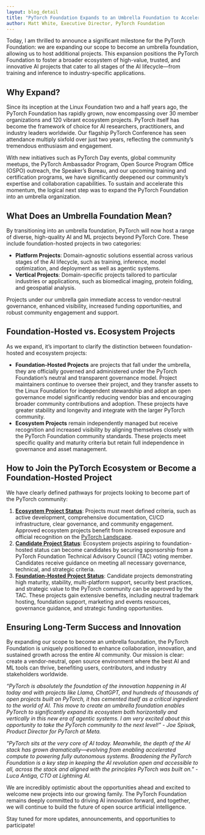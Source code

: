 ```yaml
---
layout: blog_detail
title: "PyTorch Foundation Expands to an Umbrella Foundation to Accelerate AI Innovation"
author: Matt White, Executive Director, PyTorch Foundation
---
```


Today, I am thrilled to announce a significant milestone for the PyTorch Foundation: we are expanding our scope to become an umbrella foundation, allowing us to host additional projects. This expansion positions the PyTorch Foundation to foster a broader ecosystem of high-value, trusted, and innovative AI projects that cater to all stages of the AI lifecycle—from training and inference to industry-specific applications.

## Why Expand?

Since its inception at the Linux Foundation two and a half years ago, the PyTorch Foundation has rapidly grown, now encompassing over 30 member organizations and 120 vibrant ecosystem projects. PyTorch itself has become the framework of choice for AI researchers, practitioners, and industry leaders worldwide. Our flagship PyTorch Conference has seen attendance multiply sixfold over just two years, reflecting the community’s tremendous enthusiasm and engagement.

With new initiatives such as PyTorch Day events, global community meetups, the PyTorch Ambassador Program, Open Source Program Office (OSPO) outreach, the Speaker’s Bureau, and our upcoming training and certification programs, we have significantly deepened our community’s expertise and collaboration capabilities. To sustain and accelerate this momentum, the logical next step was to expand the PyTorch Foundation into an umbrella organization.

## What Does an Umbrella Foundation Mean?

By transitioning into an umbrella foundation, PyTorch will now host a range of diverse, high-quality AI and ML projects beyond PyTorch Core. These include foundation-hosted projects in two categories:


* **Platform Projects**: Domain-agnostic solutions essential across various stages of the AI lifecycle, such as training, inference, model optimization, and deployment as well as agentic systems.
* **Vertical Projects**: Domain-specific projects tailored to particular industries or applications, such as biomedical imaging, protein folding, and geospatial analysis.

Projects under our umbrella gain immediate access to vendor-neutral governance, enhanced visibility, increased funding opportunities, and robust community engagement and support.

## Foundation-Hosted vs. Ecosystem Projects

As we expand, it’s important to clarify the distinction between foundation-hosted and ecosystem projects:

* **Foundation-Hosted Projects** are projects that fall under the umbrella, they are officially governed and administered under the PyTorch Foundation’s neutral and transparent governance model. Project maintainers continue to oversee their project, and they transfer assets to the Linux Foundation for independent stewardship and adopt an open governance model significantly reducing vendor bias and encouraging broader community contributions and adoption. These projects have greater stability and longevity and integrate with the larger PyTorch community.
* **Ecosystem Projects** remain independently managed but receive recognition and increased visibility by aligning themselves closely with the PyTorch Foundation community standards. These projects meet specific quality and maturity criteria but retain full independence in governance and asset management.

## How to Join the PyTorch Ecosystem or Become a Foundation-Hosted Project

We have clearly defined pathways for projects looking to become part of the PyTorch community:

1. **[Ecosystem Project Status](https://github.com/pytorch-fdn/ecosystem)**: Projects must meet defined criteria, such as active development, comprehensive documentation, CI/CD infrastructure, clear governance, and community engagement. Approved ecosystem projects benefit from increased exposure and official recognition on the [PyTorch Landscape](https://landscape.pytorch.org/).
2. **[Candidate Project Status](https://github.com/pytorch-fdn/foundation-hosted)**: Ecosystem projects aspiring to foundation-hosted status can become candidates by securing sponsorship from a PyTorch Foundation Technical Advisory Council (TAC) voting member. Candidates receive guidance on meeting all necessary governance, technical, and strategic criteria.
3. **[Foundation-Hosted Project Status](https://github.com/pytorch-fdn/foundation-hosted)**: Candidate projects demonstrating high maturity, stability, multi-platform support, security best practices, and strategic value to the PyTorch community can be approved by the TAC. These projects gain extensive benefits, including neutral trademark hosting, foundation support, marketing and events resources, governance guidance, and strategic funding opportunities.

## Ensuring Long-Term Success and Innovation

By expanding our scope to become an umbrella foundation, the PyTorch Foundation is uniquely positioned to enhance collaboration, innovation, and sustained growth across the entire AI community. Our mission is clear: create a vendor-neutral, open source environment where the best AI and ML tools can thrive, benefiting users, contributors, and industry stakeholders worldwide.

*“PyTorch is absolutely the foundation of the innovation happening in AI today and with projects like Llama, ChatGPT, and hundreds of thousands of open projects built on PyTorch, it has cemented itself as a critical ingredient to the world of AI. This move to create an umbrella foundation enables PyTorch to significantly expand its ecosystem both horizontally and vertically in this new era of agentic systems. I am very excited about this opportunity to take the PyTorch community to the next level!” - Joe Spisak, Product Director for PyTorch at Meta.*

*"PyTorch sits at the very core of AI today. Meanwhile, the depth of the AI stack has grown dramatically—evolving from enabling accelerated compute to powering fully autonomous systems. Broadening the PyTorch Foundation is a key step in keeping the AI revolution open and accessible to all, across the stack and aligned with the principles PyTorch was built on." - Luca Antiga, CTO at Lightning AI.*

We are incredibly optimistic about the opportunities ahead and excited to welcome new projects into our growing family. The PyTorch Foundation remains deeply committed to driving AI innovation forward, and together, we will continue to build the future of open source artificial intelligence.

Stay tuned for more updates, announcements, and opportunities to participate!